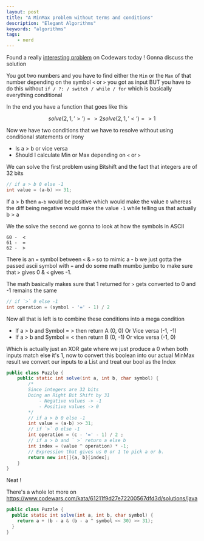 ```yaml
---
layout: post
title: "A MinMax problem without terms and conditions"
description: "Elegant Algorithms"
keywords: "algorithms"
tags:
    - nerd
---
```


Found a really [interesting problem](https://www.codewars.com/kata/61211f9d27e72200567dfd3d/train/java) on Codewars today ! Gonna discuss the solution

You got two numbers and you have to find either the `Min` or the `Max` of that number depending on the symbol `<` or `>` you got as input BUT you have to do this without `if / ?: / switch / while / for` which is basically everything conditional

In the end you have a function that goes like this

```math
solve(2, 1, '>') => 2
solve(2, 1, '<') => 1
```

Now we have two conditions that we have to resolve without using conditional statements or Irony

- Is a > b or vice versa
- Should I calculate Min or Max depending on `<` or `>`

We can solve the first problem using Bitshift and the fact that integers are of 32 bits

```java
// if a > b 0 else -1
int value = (a-b) >> 31;
```

If a > b then `a-b` would be positive which would make the value `0` whereas the diff being negative would
make the value `-1` while telling us that actually b > a

We the solve the second we gonna to look at how the symbols in ASCII

```
60 -  <
61 -  =
62 -  >
```

There is an `=` symbol between `<` & `>` so to mimic a - b we just gotta the passed ascii symbol with `=` and do
some math mumbo jumbo to make sure that `>` gives 0 & `<` gives -1. 

The math basically makes sure that 1 returned for `>` gets converted to 0 and -1 remains the same


```java
// if `>` 0 else -1
int operation = (symbol - '=' - 1) / 2
```

Now all that is left is to combine these conditions into a mega condition

- If a > b and Symbol = > then return A (0, 0) Or Vice versa (-1, -1) 
- If a > b and Symbol = < then return B (0, -1) Or vice versa (-1, 0)

Which is actually just an XOR gate where we just produce a 0 when both inputs match else it's 1, now to convert
this boolean into our actual MinMax result we convert our inputs to a List and treat our bool as the Index

```java
public class Puzzle {
    public static int solve(int a, int b, char symbol) {
        /*
        Since integers are 32 bits
        Doing an Right Bit Shift by 31
            - Negative values -> -1 
            - Positive values -> 0
        */
        // if a > b 0 else -1
        int value = (a-b) >> 31;
        // if `>` 0 else -1
        int operation = (c - '=' - 1) / 2 ;
        // if a > b and ` >` return a else b
        int index = (value ^ operation) * -1;
        // Expression that gives us 0 or 1 to pick a or b.
        return new int[]{a, b}[index];
    }
}
```

Neat !

There's a whole lot more on <https://www.codewars.com/kata/61211f9d27e72200567dfd3d/solutions/java>

```java
public class Puzzle {
  public static int solve(int a, int b, char symbol) {
    return a + (b - a & (b - a ^ symbol << 30) >> 31);
  }
}
```
